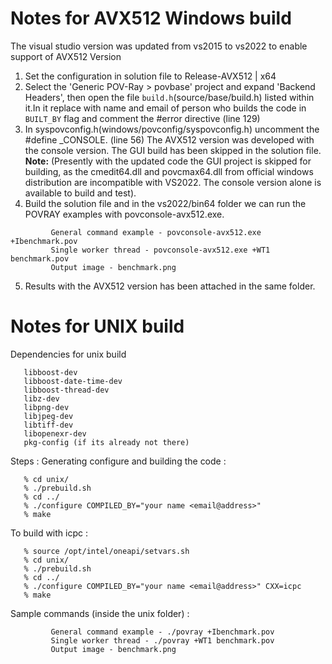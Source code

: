 Notes for AVX512 Windows build
==============================

The visual studio version was updated from vs2015 to vs2022 to enable support of AVX512 Version
1. Set the configuration in solution file to Release-AVX512 | x64
2. Select the 'Generic POV-Ray > povbase' project and expand 'Backend Headers', then open the
   file `build.h`(source/base/build.h) listed within it.In it replace with name
   and email of person who builds the code in `BUILT_BY` flag and comment the #error directive (line 129)
3. In syspovconfig.h(windows/povconfig/syspovconfig.h) uncomment the #define _CONSOLE. (line 56)
   The AVX512 version was developed with the console version.
   The GUI build has been skipped in the solution file.
   **Note:** (Presently with the updated code the GUI project is skipped for building,
   as the cmedit64.dll and povcmax64.dll from official windows distribution are
   incompatible with VS2022. The console version alone is available to build and test).
4. Build the solution file and in the vs2022/bin64 folder we can run the POVRAY examples with povconsole-avx512.exe.
```
         General command example - povconsole-avx512.exe +Ibenchmark.pov
         Single worker thread - povconsole-avx512.exe +WT1 benchmark.pov
         Output image - benchmark.png
```
5. Results with the AVX512 version has been attached in the same folder.

Notes for UNIX build
====================

Dependencies for unix build
```
   libboost-dev
   libboost-date-time-dev
   libboost-thread-dev
   libz-dev
   libpng-dev
   libjpeg-dev
   libtiff-dev
   libopenexr-dev
   pkg-config (if its already not there)
```

Steps :
Generating configure and building the code :
```
   % cd unix/
   % ./prebuild.sh
   % cd ../
   % ./configure COMPILED_BY="your name <email@address>"
   % make
```

To build with icpc :
```
   % source /opt/intel/oneapi/setvars.sh
   % cd unix/
   % ./prebuild.sh
   % cd ../
   % ./configure COMPILED_BY="your name <email@address>" CXX=icpc
   % make
```

Sample commands (inside the unix folder) :
```
         General command example - ./povray +Ibenchmark.pov
         Single worker thread - ./povray +WT1 benchmark.pov
         Output image - benchmark.png
```

